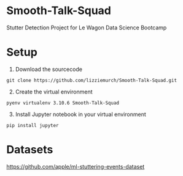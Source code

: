 # Smooth-Talk-Squad
Stutter Detection Project for Le Wagon Data Science Bootcamp

# Setup
1. Download the sourcecode
```
git clone https://github.com/lizziemurch/Smooth-Talk-Squad.git
```
2. Create the virtual environment
```
pyenv virtualenv 3.10.6 Smooth-Talk-Squad
```
3. Install Jupyter notebook in your virtual environment
```
pip install jupyter
```

# Datasets
https://github.com/apple/ml-stuttering-events-dataset
